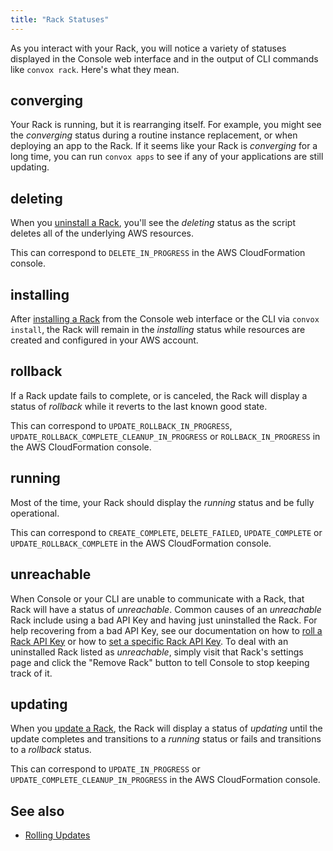 ```yaml
---
title: "Rack Statuses"
---
```


As you interact with your Rack, you will notice a variety of statuses displayed in the Console web interface and in the output of CLI commands like `convox rack`. Here's what they mean.

## converging

Your Rack is running, but it is rearranging itself. For example, you might see the _converging_ status during a routine instance replacement, or when deploying an app to the Rack. If it seems like your Rack is _converging_ for a long time, you can run `convox apps` to see if any of your applications are still updating.

## deleting

When you [uninstall a Rack](/docs/uninstalling-convox/), you'll see the _deleting_ status as the script deletes all of the underlying AWS resources.

This can correspond to `DELETE_IN_PROGRESS` in the AWS CloudFormation console.

## installing

After [installing a Rack](/docs/installing-a-rack/) from the Console web interface or the CLI via `convox install`, the Rack will remain in the _installing_ status while resources are created and configured in your AWS account.

## rollback

If a Rack update fails to complete, or is canceled, the Rack will display a status of _rollback_ while it reverts to the last known good state.

This can correspond to `UPDATE_ROLLBACK_IN_PROGRESS`, `UPDATE_ROLLBACK_COMPLETE_CLEANUP_IN_PROGRESS` or `ROLLBACK_IN_PROGRESS` in the AWS CloudFormation console.

## running

Most of the time, your Rack should display the _running_ status and be fully operational.

This can correspond to `CREATE_COMPLETE`, `DELETE_FAILED`, `UPDATE_COMPLETE` or `UPDATE_ROLLBACK_COMPLETE` in the AWS CloudFormation console.

## unreachable

When Console or your CLI are unable to communicate with a Rack, that Rack will have a status of _unreachable_. Common causes of an _unreachable_ Rack include using a bad API Key and having just uninstalled the Rack. For help recovering from a bad API Key, see our documentation on how to [roll a Rack API Key](/docs/api-keyroll/#roll-rack-api-key-ne-password) or how to [set a specific Rack API Key](/docs/api-keyroll/#other-ways-to-change-rack-api-keys). To deal with an uninstalled Rack listed as _unreachable_, simply visit that Rack's settings page and click the "Remove Rack" button to tell Console to stop keeping track of it.

## updating

When you [update a Rack](/docs/rack-updates/), the Rack will display a status of _updating_ until the update completes and transitions to a _running_ status or fails and transitions to a _rollback_ status.

This can correspond to `UPDATE_IN_PROGRESS` or `UPDATE_COMPLETE_CLEANUP_IN_PROGRESS` in the AWS CloudFormation console.

## See also

* [Rolling Updates](/docs/rolling-updates/)

